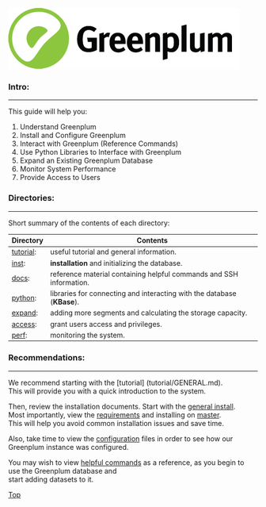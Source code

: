 ![Greenplum](https://github.com/syuja/GreenPlumSetup/blob/master/img/greenplum-logo.png)
<a id='top'></a>

### Intro:   
---  
This guide will help you:   
  1. Understand Greenplum    
  2. Install and Configure Greenplum   
  3. Interact with Greenplum (Reference Commands)   
  4. Use Python Libraries to Interface with Greenplum   
  5. Expand an Existing Greenplum Database   
  6. Monitor System Performance   
  7. Provide Access to Users  


### Directories:  
---  


Short summary of the contents of each directory:  

|Directory                 |Contents           |
| --------------------- | -------------------- |
|[tutorial](tutorial/): |useful tutorial and general information. |
|[inst](inst/):   |**installation** and initializing the database.   |
|[docs](docs/): |reference material containing helpful commands and SSH information.| 
|[python](python/):   |libraries for connecting and interacting with the database (**KBase**).|
|[expand](expand/):  |adding more segments and calculating the storage capacity.|
|[access](access/): |grant users access and privileges.|
|[perf](perf/): | monitoring the system. |
 

### Recommendations:   
---  
We recommend starting with the [tutorial] (tutorial/GENERAL.md).  
This will provide you with a quick introduction to the system.    

Then, review the installation documents. Start with the [general install](https://github.com/syuja/GreenPlumSetup/blob/master/inst/INSTALLATION.md).   
Most importantly, view the [requirements](https://github.com/syuja/GreenPlumSetup/blob/master/inst/Installation_Recap.md) and installing on [master](https://github.com/syuja/GreenPlumSetup/blob/master/inst/Master_Install.md).  
This will help you avoid common installation issues and save time.   

Also, take time to view the [configuration](https://github.com/syuja/GreenPlumSetup/blob/master/inst/config/CONFIGURATION.md) files in order to see how our Greenplum instance was configured.  

You may wish to view [helpful commands](https://github.com/syuja/GreenPlumSetup/blob/master/docs/HelpfulCommands.md) as a reference, as you begin to use the Greenplum database and  
start adding datasets to it.  
















[Top](#top) 
